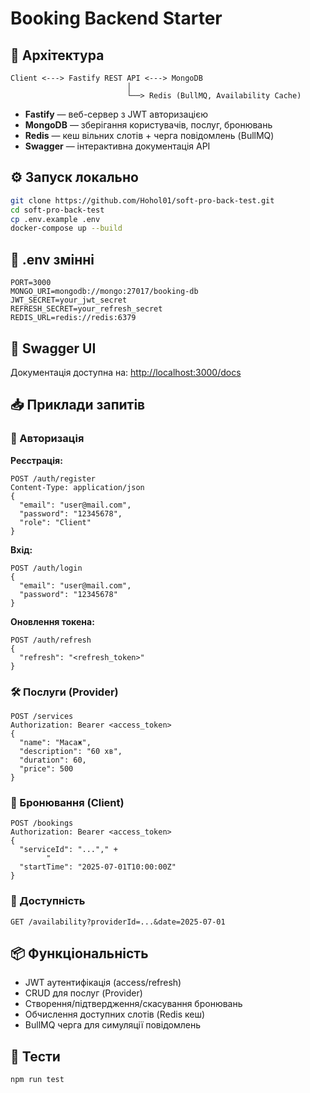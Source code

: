 # Booking Backend Starter

## 🧱 Архітектура
```
Client <---> Fastify REST API <---> MongoDB
                          │
                          └──> Redis (BullMQ, Availability Cache)
```

- **Fastify** — веб-сервер з JWT авторизацією
- **MongoDB** — зберігання користувачів, послуг, бронювань
- **Redis** — кеш вільних слотів + черга повідомлень (BullMQ)
- **Swagger** — інтерактивна документація API

## ⚙️ Запуск локально
```bash
git clone https://github.com/Hohol01/soft-pro-back-test.git
cd soft-pro-back-test
cp .env.example .env
docker-compose up --build
```

## 🔐 .env змінні
```
PORT=3000
MONGO_URI=mongodb://mongo:27017/booking-db
JWT_SECRET=your_jwt_secret
REFRESH_SECRET=your_refresh_secret
REDIS_URL=redis://redis:6379
```

## 📘 Swagger UI
Документація доступна на: [http://localhost:3000/docs](http://localhost:3000/docs)

## 📥 Приклади запитів

### 🔐 Авторизація
**Реєстрація:**
```http
POST /auth/register
Content-Type: application/json
{
  "email": "user@mail.com",
  "password": "12345678",
  "role": "Client"
}
```

**Вхід:**
```http
POST /auth/login
{
  "email": "user@mail.com",
  "password": "12345678"
}
```

**Оновлення токена:**
```http
POST /auth/refresh
{
  "refresh": "<refresh_token>"
}
```

### 🛠 Послуги (Provider)
```http
POST /services
Authorization: Bearer <access_token>
{
  "name": "Масаж",
  "description": "60 хв",
  "duration": 60,
  "price": 500
}
```

### 📅 Бронювання (Client)
```http
POST /bookings
Authorization: Bearer <access_token>
{
  "serviceId": "..."," +
        "
  "startTime": "2025-07-01T10:00:00Z"
}
```

### 📆 Доступність
```http
GET /availability?providerId=...&date=2025-07-01
```

## 📦 Функціональність
- JWT аутентифікація (access/refresh)
- CRUD для послуг (Provider)
- Створення/підтвердження/скасування бронювань
- Обчислення доступних слотів (Redis кеш)
- BullMQ черга для симуляції повідомлень


## 🧪 Тести
```bash
npm run test
```
